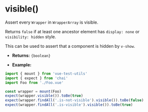 # visible()

Assert every `Wrapper` in `WrapperArray` is visible.

Returns `false` if at least one ancestor element has `display: none` or `visibility: hidden` style.

This can be used to assert that a component is hidden by `v-show`.

- **Returns:** `{boolean}`

- **Example:**

```js
import { mount } from 'vue-test-utils'
import { expect } from 'chai'
import Foo from './Foo.vue'

const wrapper = mount(Foo)
expect(wrapper.visible()).toBe(true)
expect(wrapper.findAll('.is-not-visible').visible()).toBe(false)
expect(wrapper.findAll('.is-visible').visible()).toBe(true)
```
